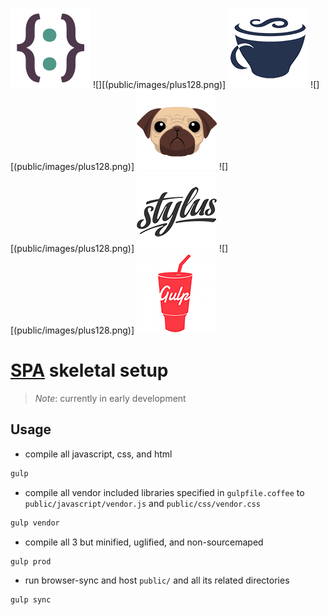 [![](public/images/objectus128.png)](http://github.com/acidjazz/objectus)
![][(public/images/plus128.png)]
[![](public/images/coffee128.png)](http://coffeescript.org/)
![][(public/images/plus128.png)]
[![](public/images/pug128.png)](https://pugjs.org/)
![][(public/images/plus128.png)]
[![](public/images/stylus128.png)](http://stylus-lang.com/)
![][(public/images/plus128.png)]
[![](public/images/gulp128.png)](http://gulpjs.com//)



# [SPA](https://en.wikipedia.org/wiki/Single-page_application) skeletal setup
> *Note*: currently in early development


## Usage

*  compile all javascript, css, and html
```bash
gulp
```

*  compile all vendor included libraries specified in `gulpfile.coffee` to `public/javascript/vendor.js` and `public/css/vendor.css`
```bash
gulp vendor
```

* compile all 3 but minified, uglified, and non-sourcemaped
```bash
gulp prod
```

* run browser-sync and host `public/` and all its related directories 
```bash
gulp sync
```
